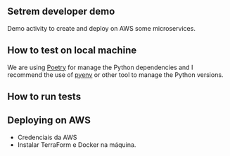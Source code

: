 ## Setrem developer demo

Demo activity to create and deploy on AWS some microservices.

## How to test on local machine

We are using [Poetry](https://python-poetry.org/) for manage the Python dependencies and I recommend the use of [pyenv](https://github.com/pyenv/pyenv) or other tool to manage the Python versions.

## How to run tests


## Deploying on AWS

- Credenciais da AWS
- Instalar TerraForm e Docker na máquina.
